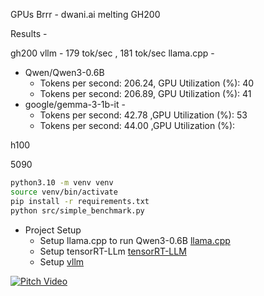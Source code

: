 GPUs Brrr - dwani.ai melting GH200 

Results - 

gh200
vllm - 179 tok/sec , 181 tok/sec
llama.cpp - 
- Qwen/Qwen3-0.6B  
    - Tokens per second: 206.24, GPU Utilization (%): 40
    - Tokens per second: 206.89, GPU Utilization (%): 41
- google/gemma-3-1b-it  - 
    - Tokens per second: 42.78 ,GPU Utilization (%): 53
    - Tokens per second: 44.00 ,GPU Utilization (%): 
  

h100

5090


```bash
python3.10 -m venv venv
source venv/bin/activate
pip install -r requirements.txt
python src/simple_benchmark.py
```


- Project Setup
  - Setup llama.cpp to run Qwen3-0.6B [llama.cpp](docs/llama_cpp_setup.md)
  - Setup tensorRT-LLm [tensorRT-LLM](docs/tensorRT-setup.md)
  - Setup [vllm](vllm.md)


[![Pitch Video](https://img.youtube.com/vi/4DnyKMTQf2w/hqdefault.jpg)](https://youtu.be/4DnyKMTQf2w)

